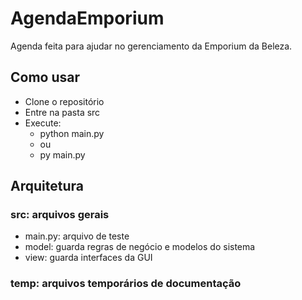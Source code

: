 # AgendaEmporium
Agenda feita para ajudar no gerenciamento da Emporium da Beleza.


## Como usar

- Clone o repositório
- Entre na pasta src
- Execute: 
    - python main.py
    - ou
    - py main.py

## Arquitetura
### src: arquivos gerais
- main.py: arquivo de teste
- model: guarda regras de negócio e modelos do sistema
- view: guarda interfaces da GUI
### temp: arquivos temporários de documentação
